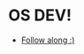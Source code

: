 # OS DEV!

* [Follow along :)](https://docs.google.com/document/d/1JtrxBbQX-pWulECyfn2ViafW5vUefNyb2Op8IdYVkW8/edit?usp=sharing)
